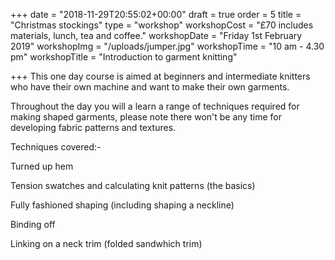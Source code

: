 +++
date = "2018-11-29T20:55:02+00:00"
draft = true
order = 5
title = "Christmas stockings"
type = "workshop"
workshopCost = "£70 includes materials, lunch, tea and coffee."
workshopDate = "Friday 1st February 2019"
workshopImg = "/uploads/jumper.jpg"
workshopTime = "10 am - 4.30 pm"
workshopTitle = "Introduction to garment knitting"

+++
This one day course is aimed at beginners and intermediate knitters who have their own machine and want to make their own garments.

Throughout the day you will a learn a range of techniques required for making shaped garments, please note there won't be any time for developing fabric patterns and textures.

Techniques covered:-

Turned up hem

Tension swatches and calculating knit patterns (the basics)

Fully fashioned shaping (including shaping a neckline)

Binding off

Linking on a neck trim (folded sandwhich trim)